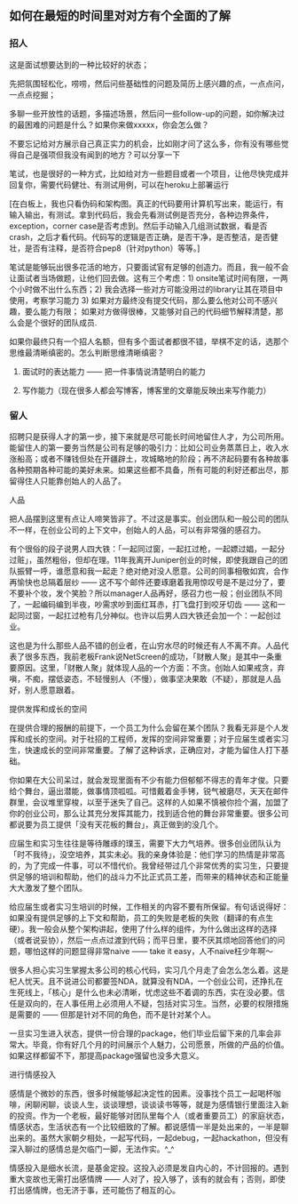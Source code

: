 
## 如何在最短的时间里对对方有个全面的了解

### 招人

这是面试想要达到的一种比较好的状态；

先把氛围轻松化，唠唠，然后问些基础性的问题及简历上感兴趣的点，一点点问，一点点挖掘；

多聊一些开放性的话题，多描述场景，然后问一些follow-up的问题，如你解决过的最困难的问题是什么？如果你来做xxxxx，你会怎么做？

不要忘记给对方展示自己真正实力的机会，比如刚才问了这么多，你有没有哪些觉得自己是强项但我没有闻到的地方？可以分享一下

笔试，也是很好的一种方式，比如给对方一些题目或者一个项目，让他尽快完成并回复你，需要代码健壮、有测试用例，可以在heroku上部署运行

[在白板上，我也只看伪码和架构图。真正的代码要用计算机写出来，能运行，有输入输出，有测试。拿到代码后，我会先看测试例是否充分，各种边界条件，exception，corner case是否考虑到。然后手动输入几组测试数据，看是否crash，之后才看代码。代码写的逻辑是否正确，是否干净，是否整洁，是否健壮，是否有注释，是否符合pep8（针对python）等等。]

笔试是能够玩出很多花活的地方，只要面试官有足够的创造力。而且，我一般不会让面试者当场做题，让他们回去做。这有三个考虑：1) onsite笔试时间有限，一两个小时做不出什么东西；2) 我会选择一些对方可能没用过的library让其在项目中使用，考察学习能力 3) 如果对方最终没有提交代码，那么要么他对公司不感兴趣，要么能力有限； 如果对方做得很棒，又能够对自己的代码细节解释清楚，那么会是个很好的团队成员.

如果你最终只有一个招人名额，但有多个面试者都很不错，举棋不定的话，选那个思维最清晰缜密的。怎么判断思维清晰缜密？

1) 面试时的表达能力 —— 把一件事情说清楚明白的能力

2) 写作能力（现在很多人都会写博客，博客里的文章能反映出来写作能力）

### 留人

招聘只是获得人才的第一步，接下来就是尽可能长时间地留住人才，为公司所用。能留住人的第一要务当然是公司有足够的吸引力：比如公司业务蒸蒸日上，收入水涨船高；或者不赚钱但处在开疆辟土，攻城略地的阶段；再不济起码要有各种故事各种预期各种可能的美好未来。如果这些都不具备，所有可能的利好还都出尽，那留得住人只能靠创始人的人品了。

人品

把人品摆到这里有点让人啼笑皆非了。不过这是事实。创业团队和一般公司的团队不一样，在创业公司的上下文中，创始人的人品，可以有非常强的感召力。

有个很俗的段子说男人四大铁：「一起同过窗，一起扛过枪，一起嫖过娼，一起分过赃」，虽然粗俗，但却在理。11年我离开Juniper创业的时候，即使我跟自己的团队振臂一呼，谁愿意和我一起走？绝对绝对没人愿意。公司的同事相敬如宾，合作再愉快也总隔着层纱 —— 这不写个邮件还要琢磨着我用惊叹号是不是过分了，要不要补个妆，发个笑脸？所以manager人品再好，感召力也一般；创业团队不同了，一起编码编到半夜，吵需求吵到面红耳赤，打飞盘打到咬牙切齿 —— 这和一起同过窗，一起扛过枪有几分神似。也许以后男人四大铁还会加一个：一起创过业。

这也是为什么那些人品不错的创业者，在山穷水尽的时候还有人不离不弃。人品代表了很多东西，我前老板Frank说NetScreen的成功，「财散人聚」是其中一条重要原因。这里，「财散人聚」就体现人品的一个方面：不贪。创始人如果戒贪，弃嗔，不痴，摆低姿态，不轻慢别人（不慢），做事坚决果敢（不疑），那就是人品好，别人愿意跟着。

提供发挥和成长的空间

在提供合理的报酬的前提下，一个员工为什么会留在某个团队？我看无非是个人发挥和成长的空间。对于社招的工程师，发挥的空间非常重要；对于应届生或者实习生，快速成长的空间非常重要。了解了这种诉求，正确应对，才能为留住人打下基础。

你如果在大公司呆过，就会发现里面有不少有能力但郁郁不得志的青年才俊。只要给个舞台，逼出潜能，做事情顶呱呱。可惜戴着金手铐，锐气被磨尽，天天在邮件群里，会议堆里穿梭，以至于迷失了自己。这样的人如果不慎被你捡个漏，加盟了你的创业公司，那么让其充分发挥其能力，找到适合他的舞台非常重要。很多公司都说要为员工提供「没有天花板的舞台」，真正做到的没几个。

应届生和实习生往往是等待雕琢的璞玉，需要下大力气培养。很多创业团队认为「时不我待」，没空培养，其实未必。我的亲身体验是：他们学习的热情是非常高的，为了完成一件事，可以不惜代价。我曾经带过几个非常优秀的实习生，只要提供足够的培训和帮助，他们的战斗力不比正式员工差，而带来的精神状态和正能量大大激发了整个团队。

给应届生或者实习生培训的时候，工作相关的内容不要有所保留。有句话说得好：如果没有提供足够的上下文和帮助，员工的失败是老板的失败（翻译的有点生硬）。我一般会从整个架构讲起，使用了什么样的组件，为什么做出这样的选择（或者说妥协），然后一点点过渡到代码；而平日里，要不厌其烦地回答他们的问题，哪怕这样的问题显得非常naive —— take it easy，人不naive枉少年啊～

很多人担心实习生掌握太多公司的核心代码，实习几个月走了会怎么怎么着。这是杞人忧天。且不说进公司都要签NDA，就算没有NDA，一个创业公司，还挣扎在生死线上，「核心」是什么也未必清晰，忧虑这些不着调的东西，实在没必要。信任是双向的，在人事任用上必须用人不疑，包括对实习生。当然，必要的权限措施是需要的 —— 但那是针对不同的角色，而不是针对某个人。

一旦实习生进入状态，提供一份合理的package，他们毕业后留下来的几率会非常大。毕竟，你有好几个月的时间展示个人魅力，公司愿景，所做的产品的价值。如果这样都留不下，那提高package强留也没多大意义。

进行情感投入

感情是个微妙的东西，很多时候能够起决定性的因素。没事找个员工一起喝杯咖啡，闲聊闲聊，谈谈人生，谈谈理想，谈谈读书等等，就是为感情银行里面注入新的投资。作为一个老板，最好能够对团队里每个人（或者重要员工）的家庭状态，情感状态，生活状态有一个比较细致的了解。都说感情一半是处出来的，一半是聊出来的。虽然大家朝夕相处，一起写代码，一起debug，一起hackathon，但没有深入聊过的感情总是欠临门一脚，无法作实。^_^

情感投入是细水长流，是基金定投。这投入必须是发自内心的，不计回报的。遇到重大变故也无需打出感情牌 —— 人对了，投入够了，该有的就会有；否则，即使打出感情牌，也无济于事，还可能伤了相互的心。
